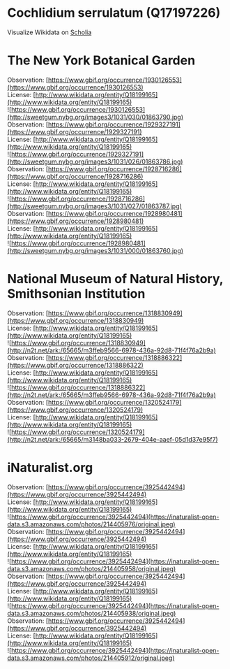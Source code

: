
Cochlidium serrulatum (Q17197226)
=================================
  
Visualize Wikidata on [Scholia](https://scholia.toolforge.org/taxon/Q17197226)
# The New York Botanical Garden
  
Observation: [https://www.gbif.org/occurrence/1930126553](https://www.gbif.org/occurrence/1930126553)  
License: [http://www.wikidata.org/entity/Q18199165](http://www.wikidata.org/entity/Q18199165)  
![https://www.gbif.org/occurrence/1930126553](http://sweetgum.nybg.org/images3/1031/030/01863790.jpg)  
Observation: [https://www.gbif.org/occurrence/1929327191](https://www.gbif.org/occurrence/1929327191)  
License: [http://www.wikidata.org/entity/Q18199165](http://www.wikidata.org/entity/Q18199165)  
![https://www.gbif.org/occurrence/1929327191](http://sweetgum.nybg.org/images3/1031/026/01863786.jpg)  
Observation: [https://www.gbif.org/occurrence/1928716286](https://www.gbif.org/occurrence/1928716286)  
License: [http://www.wikidata.org/entity/Q18199165](http://www.wikidata.org/entity/Q18199165)  
![https://www.gbif.org/occurrence/1928716286](http://sweetgum.nybg.org/images3/1031/027/01863787.jpg)  
Observation: [https://www.gbif.org/occurrence/1928980481](https://www.gbif.org/occurrence/1928980481)  
License: [http://www.wikidata.org/entity/Q18199165](http://www.wikidata.org/entity/Q18199165)  
![https://www.gbif.org/occurrence/1928980481](http://sweetgum.nybg.org/images3/1031/000/01863760.jpg)
# National Museum of Natural History, Smithsonian Institution
  
Observation: [https://www.gbif.org/occurrence/1318830949](https://www.gbif.org/occurrence/1318830949)  
License: [http://www.wikidata.org/entity/Q18199165](http://www.wikidata.org/entity/Q18199165)  
![https://www.gbif.org/occurrence/1318830949](http://n2t.net/ark:/65665/m3ffeb9566-6978-436a-92d8-71f4f76a2b9a)  
Observation: [https://www.gbif.org/occurrence/1318886322](https://www.gbif.org/occurrence/1318886322)  
License: [http://www.wikidata.org/entity/Q18199165](http://www.wikidata.org/entity/Q18199165)  
![https://www.gbif.org/occurrence/1318886322](http://n2t.net/ark:/65665/m3ffeb9566-6978-436a-92d8-71f4f76a2b9a)  
Observation: [https://www.gbif.org/occurrence/1320524179](https://www.gbif.org/occurrence/1320524179)  
License: [http://www.wikidata.org/entity/Q18199165](http://www.wikidata.org/entity/Q18199165)  
![https://www.gbif.org/occurrence/1320524179](http://n2t.net/ark:/65665/m3148ba033-2679-404e-aaef-05d1d37e95f7)
# iNaturalist.org
  
Observation: [https://www.gbif.org/occurrence/3925442494](https://www.gbif.org/occurrence/3925442494)  
License: [http://www.wikidata.org/entity/Q18199165](http://www.wikidata.org/entity/Q18199165)  
![https://www.gbif.org/occurrence/3925442494](https://inaturalist-open-data.s3.amazonaws.com/photos/214405976/original.jpeg)  
Observation: [https://www.gbif.org/occurrence/3925442494](https://www.gbif.org/occurrence/3925442494)  
License: [http://www.wikidata.org/entity/Q18199165](http://www.wikidata.org/entity/Q18199165)  
![https://www.gbif.org/occurrence/3925442494](https://inaturalist-open-data.s3.amazonaws.com/photos/214405958/original.jpeg)  
Observation: [https://www.gbif.org/occurrence/3925442494](https://www.gbif.org/occurrence/3925442494)  
License: [http://www.wikidata.org/entity/Q18199165](http://www.wikidata.org/entity/Q18199165)  
![https://www.gbif.org/occurrence/3925442494](https://inaturalist-open-data.s3.amazonaws.com/photos/214405938/original.jpeg)  
Observation: [https://www.gbif.org/occurrence/3925442494](https://www.gbif.org/occurrence/3925442494)  
License: [http://www.wikidata.org/entity/Q18199165](http://www.wikidata.org/entity/Q18199165)  
![https://www.gbif.org/occurrence/3925442494](https://inaturalist-open-data.s3.amazonaws.com/photos/214405912/original.jpeg)
